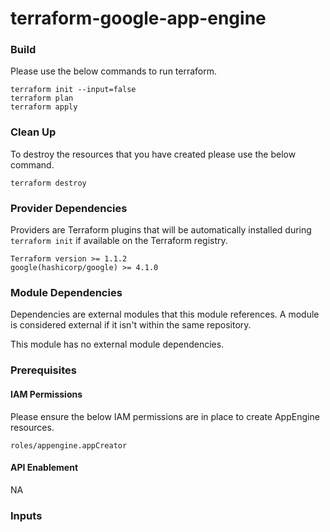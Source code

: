 # terraform-google-app-engine

### Build
Please use the below commands to run terraform.

```
terraform init --input=false
terraform plan
terraform apply
```

### Clean Up
To destroy the resources that you have created please use the below command.

```
terraform destroy
```

### Provider Dependencies
Providers are Terraform plugins that will be automatically installed during `terraform init` if available on the Terraform registry.
```
Terraform version >= 1.1.2
google(hashicorp/google) >= 4.1.0
```


### Module Dependencies
Dependencies are external modules that this module references. A module is considered external if it isn't within the same repository.

This module has no external module dependencies.

### Prerequisites
#### IAM Permissions
Please ensure the below IAM permissions are in place to create AppEngine resources.

```
roles/appengine.appCreator
```
#### API Enablement
NA

### Inputs